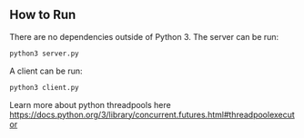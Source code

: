## How to Run

There are no dependencies outside of Python 3.
The server can be run:

```python
python3 server.py
```

A client can be run:

```python
python3 client.py
```

Learn more about python threadpools here https://docs.python.org/3/library/concurrent.futures.html#threadpoolexecutor
